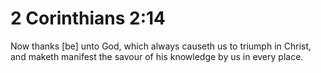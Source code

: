 # 2 Corinthians 2:14

Now thanks [be] unto God, which always causeth us to triumph in Christ, and maketh manifest the savour of his knowledge by us in every place.